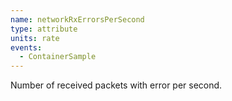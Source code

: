 ```yaml
---
name: networkRxErrorsPerSecond
type: attribute
units: rate
events:
  - ContainerSample
---
```


Number of received packets with error per second.